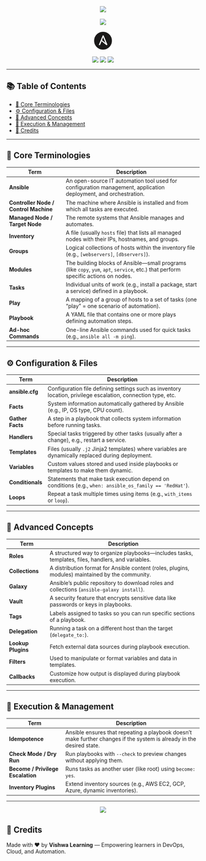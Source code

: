 <!-- Header -->
<p align="center">
  <img src="https://capsule-render.vercel.app/api?type=waving&color=0:101820,100:EE3124&height=200&section=header&text=⚙️%20Ansible%20Terminologies%20Cheat%20Sheet&fontSize=38&fontColor=ffffff&animation=twinkling"/>
</p>

<p align="center">
  <img src="https://readme-typing-svg.herokuapp.com?duration=3000&pause=850&color=EE3124&center=true&vCenter=true&width=850&lines=Automation+%7C+Configuration+Management+%7C+Orchestration;By+Vishwa+Learning;Learn+Playbooks%2C+Roles%2C+Vault%2C+Inventory%2C+and+More!"/>
</p>

<p align="center">
  <img alt="Ansible" height="48" src="https://raw.githubusercontent.com/devicons/devicon/master/icons/ansible/ansible-original.svg" />
</p>

<p align="center">
  <img src="https://img.shields.io/badge/Automation-Ansible-EE3124?style=for-the-badge&logo=ansible&logoColor=white"/>
  <img src="https://img.shields.io/badge/Language-YAML-6A9FB5?style=for-the-badge"/>
  <img src="https://img.shields.io/badge/Platform-DevOps-0B3D91?style=for-the-badge&logo=githubactions&logoColor=white"/>
</p>

---

## 📚 Table of Contents
- [🧠 Core Terminologies](#-core-terminologies)
- [⚙️ Configuration & Files](#️-configuration--files)
- [🧰 Advanced Concepts](#-advanced-concepts)
- [🚀 Execution & Management](#-execution--management)
- [📎 Credits](#-credits)

---

## 🧠 Core Terminologies

| Term | Description |
|------|-------------|
| **Ansible** | An open-source IT automation tool used for configuration management, application deployment, and orchestration. |
| **Controller Node / Control Machine** | The machine where Ansible is installed and from which all tasks are executed. |
| **Managed Node / Target Node** | The remote systems that Ansible manages and automates. |
| **Inventory** | A file (usually `hosts` file) that lists all managed nodes with their IPs, hostnames, and groups. |
| **Groups** | Logical collections of hosts within the inventory file (e.g., `[webservers]`, `[dbservers]`). |
| **Modules** | The building blocks of Ansible—small programs (like `copy`, `yum`, `apt`, `service`, etc.) that perform specific actions on nodes. |
| **Tasks** | Individual units of work (e.g., install a package, start a service) defined in a playbook. |
| **Play** | A mapping of a group of hosts to a set of tasks (one “play” = one scenario of automation). |
| **Playbook** | A YAML file that contains one or more plays defining automation steps. |
| **Ad-hoc Commands** | One-line Ansible commands used for quick tasks (e.g., `ansible all -m ping`). |

---

## ⚙️ Configuration & Files

| Term | Description |
|------|-------------|
| **ansible.cfg** | Configuration file defining settings such as inventory location, privilege escalation, connection type, etc. |
| **Facts** | System information automatically gathered by Ansible (e.g., IP, OS type, CPU count). |
| **Gather Facts** | A step in a playbook that collects system information before running tasks. |
| **Handlers** | Special tasks triggered by other tasks (usually after a change), e.g., restart a service. |
| **Templates** | Files (usually `.j2` Jinja2 templates) where variables are dynamically replaced during deployment. |
| **Variables** | Custom values stored and used inside playbooks or templates to make them dynamic. |
| **Conditionals** | Statements that make task execution depend on conditions (e.g., `when: ansible_os_family == 'RedHat'`). |
| **Loops** | Repeat a task multiple times using items (e.g., `with_items` or `loop`). |

---

## 🧰 Advanced Concepts

| Term | Description |
|------|-------------|
| **Roles** | A structured way to organize playbooks—includes tasks, templates, files, handlers, and variables. |
| **Collections** | A distribution format for Ansible content (roles, plugins, modules) maintained by the community. |
| **Galaxy** | Ansible’s public repository to download roles and collections (`ansible-galaxy install`). |
| **Vault** | A security feature that encrypts sensitive data like passwords or keys in playbooks. |
| **Tags** | Labels assigned to tasks so you can run specific sections of a playbook. |
| **Delegation** | Running a task on a different host than the target (`delegate_to:`). |
| **Lookup Plugins** | Fetch external data sources during playbook execution. |
| **Filters** | Used to manipulate or format variables and data in templates. |
| **Callbacks** | Customize how output is displayed during playbook execution. |

---

## 🚀 Execution & Management

| Term | Description |
|------|-------------|
| **Idempotence** | Ansible ensures that repeating a playbook doesn’t make further changes if the system is already in the desired state. |
| **Check Mode / Dry Run** | Run playbooks with `--check` to preview changes without applying them. |
| **Become / Privilege Escalation** | Runs tasks as another user (like root) using `become: yes`. |
| **Inventory Plugins** | Extend inventory sources (e.g., AWS EC2, GCP, Azure, dynamic inventories). |

---

<p align="center">
  <img src="https://capsule-render.vercel.app/api?type=waving&color=0:EE3124,100:101820&height=140&section=footer"/>
</p>

## 📎 Credits
Made with ❤️ by **Vishwa Learning** — Empowering learners in DevOps, Cloud, and Automation.
